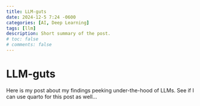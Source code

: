 ```yaml
---
title: LLM-guts
date: 2024-12-5 7:24 -0600
categories: [AI, Deep Learning]
tags: [llm]
description: Short summary of the post.
# toc: false
# comments: false
---
```


# LLM-guts

Here is my post about my findings peeking under-the-hood of LLMs. See if I can use quarto for this post as well...
